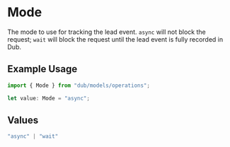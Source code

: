 # Mode

The mode to use for tracking the lead event. `async` will not block the request; `wait` will block the request until the lead event is fully recorded in Dub.

## Example Usage

```typescript
import { Mode } from "dub/models/operations";

let value: Mode = "async";
```

## Values

```typescript
"async" | "wait"
```